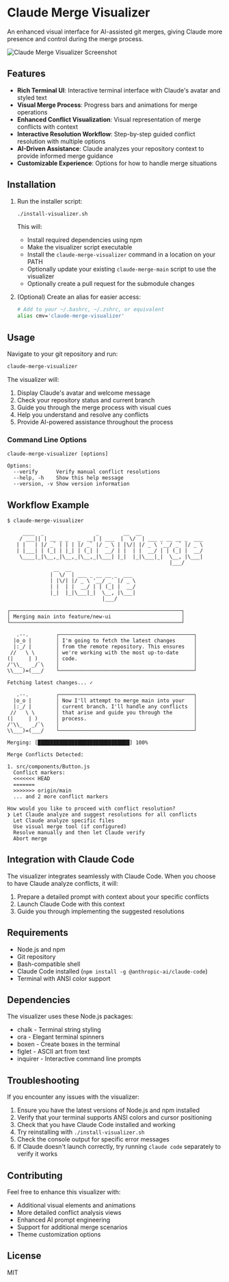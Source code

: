 # Claude Merge Visualizer

An enhanced visual interface for AI-assisted git merges, giving Claude more presence and control during the merge process.

![Claude Merge Visualizer Screenshot](https://example.com/screenshot.png)

## Features

- **Rich Terminal UI**: Interactive terminal interface with Claude's avatar and styled text
- **Visual Merge Process**: Progress bars and animations for merge operations
- **Enhanced Conflict Visualization**: Visual representation of merge conflicts with context
- **Interactive Resolution Workflow**: Step-by-step guided conflict resolution with multiple options
- **AI-Driven Assistance**: Claude analyzes your repository context to provide informed merge guidance
- **Customizable Experience**: Options for how to handle merge situations

## Installation

1. Run the installer script:

   ```bash
   ./install-visualizer.sh
   ```

   This will:
   - Install required dependencies using npm
   - Make the visualizer script executable
   - Install the `claude-merge-visualizer` command in a location on your PATH
   - Optionally update your existing `claude-merge-main` script to use the visualizer
   - Optionally create a pull request for the submodule changes

2. (Optional) Create an alias for easier access:

   ```bash
   # Add to your ~/.bashrc, ~/.zshrc, or equivalent
   alias cmv='claude-merge-visualizer'
   ```

## Usage

Navigate to your git repository and run:

```bash
claude-merge-visualizer
```

The visualizer will:

1. Display Claude's avatar and welcome message
2. Check your repository status and current branch
3. Guide you through the merge process with visual cues
4. Help you understand and resolve any conflicts
5. Provide AI-powered assistance throughout the process

### Command Line Options

```
claude-merge-visualizer [options]

Options:
  --verify      Verify manual conflict resolutions
  --help, -h    Show this help message
  --version, -v Show version information
```

## Workflow Example

```
$ claude-merge-visualizer

     ____  _                 _        __  __
    / ___|| | __ _ _   _  __| | ___  |  \/  | ___ _ __ __ _  ___
   | |   | |/ _` | | | |/ _` |/ _ \ | |\/| |/ _ \ '__/ _` |/ _ \
   | |___| | (_| | |_| | (_| |  __/ | |  | |  __/ | | (_| |  __/
    \____|_|\__,_|\__,_|\__,_|\___| |_|  |_|\___|_|  \__, |\___|
                                                     |___/
               __  __                        
              |  \/  | ___ _ __ __ _  ___   
              | |\/| |/ _ \ '__/ _` |/ _ \  
              | |  | |  __/ | | (_| |  __/  
              |_|  |_|\___|_|  \__, |\___|  
                               |___/        

┌────────────────────────────────────────────────────────┐
│ Merging main into feature/new-ui                       │
└────────────────────────────────────────────────────────┘

   .--.         ┌────────────────────────────────────────────┐
  |o_o |        │ I'm going to fetch the latest changes      │
  |:_/ |        │ from the remote repository. This ensures   │
 //   \ \       │ we're working with the most up-to-date     │
(|     | )      │ code.                                      │
/'\\_   _/`\    │                                            │
\\___)=(___/    └────────────────────────────────────────────┘

Fetching latest changes... ✓

   .--.         ┌────────────────────────────────────────────┐
  |o_o |        │ Now I'll attempt to merge main into your   │
  |:_/ |        │ current branch. I'll handle any conflicts  │
 //   \ \       │ that arise and guide you through the       │
(|     | )      │ process.                                   │
/'\\_   _/`\    │                                            │
\\___)=(___/    └────────────────────────────────────────────┘

Merging: [██████████████████████████████] 100%

Merge Conflicts Detected:

1. src/components/Button.js
  Conflict markers:
  <<<<<<< HEAD
  ======= 
  >>>>>>> origin/main
  ... and 2 more conflict markers

How would you like to proceed with conflict resolution?
❯ Let Claude analyze and suggest resolutions for all conflicts
  Let Claude analyze specific files
  Use visual merge tool (if configured)
  Resolve manually and then let Claude verify
  Abort merge

```

## Integration with Claude Code

The visualizer integrates seamlessly with Claude Code. When you choose to have Claude analyze conflicts, it will:

1. Prepare a detailed prompt with context about your specific conflicts
2. Launch Claude Code with this context
3. Guide you through implementing the suggested resolutions

## Requirements

- Node.js and npm
- Git repository
- Bash-compatible shell
- Claude Code installed (`npm install -g @anthropic-ai/claude-code`)
- Terminal with ANSI color support

## Dependencies

The visualizer uses these Node.js packages:
- chalk - Terminal string styling
- ora - Elegant terminal spinners
- boxen - Create boxes in the terminal
- figlet - ASCII art from text
- inquirer - Interactive command line prompts

## Troubleshooting

If you encounter any issues with the visualizer:

1. Ensure you have the latest versions of Node.js and npm installed
2. Verify that your terminal supports ANSI colors and cursor positioning
3. Check that you have Claude Code installed and working
4. Try reinstalling with `./install-visualizer.sh`
5. Check the console output for specific error messages
6. If Claude doesn't launch correctly, try running `claude code` separately to verify it works

## Contributing

Feel free to enhance this visualizer with:
- Additional visual elements and animations
- More detailed conflict analysis views
- Enhanced AI prompt engineering
- Support for additional merge scenarios
- Theme customization options

## License

MIT